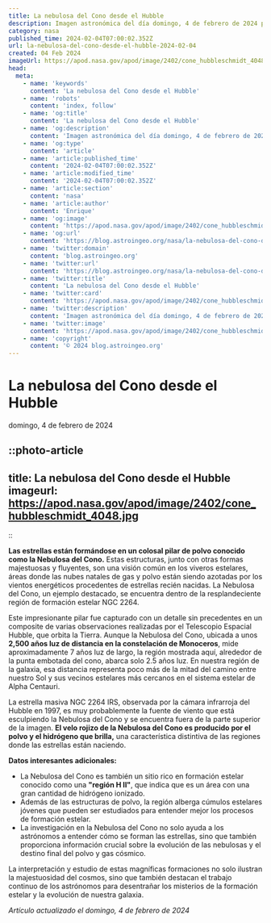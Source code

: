 ```yaml
---
title: La nebulosa del Cono desde el Hubble
description: Imagen astronómica del día domingo, 4 de febrero de 2024 por la NASA; La nebulosa del Cono desde el Hubble
category: nasa
published_time: 2024-02-04T07:00:02.352Z
url: la-nebulosa-del-cono-desde-el-hubble-2024-02-04
created: 04 Feb 2024
imageUrl: https://apod.nasa.gov/apod/image/2402/cone_hubbleschmidt_4048.jpg
head:
  meta:
    - name: 'keywords'
      content: 'La nebulosa del Cono desde el Hubble'
    - name: 'robots'
      content: 'index, follow'
    - name: 'og:title'
      content: 'La nebulosa del Cono desde el Hubble'
    - name: 'og:description'
      content: 'Imagen astronómica del día domingo, 4 de febrero de 2024 por la NASA; La nebulosa del Cono desde el Hubble'
    - name: 'og:type'
      content: 'article'
    - name: 'article:published_time'
      content: '2024-02-04T07:00:02.352Z'
    - name: 'article:modified_time'
      content: '2024-02-04T07:00:02.352Z'
    - name: 'article:section'
      content: 'nasa'
    - name: 'article:author'
      content: 'Enrique'
    - name: 'og:image'
      content: 'https://apod.nasa.gov/apod/image/2402/cone_hubbleschmidt_4048.jpg'
    - name: 'og:url'
      content: 'https://blog.astroingeo.org/nasa/la-nebulosa-del-cono-desde-el-hubble-2024-02-04'
    - name: 'twitter:domain'
      content: 'blog.astroingeo.org'
    - name: 'twitter:url'
      content: 'https://blog.astroingeo.org/nasa/la-nebulosa-del-cono-desde-el-hubble-2024-02-04'
    - name: 'twitter:title'
      content: 'La nebulosa del Cono desde el Hubble'
    - name: 'twitter:card'
      content: 'https://apod.nasa.gov/apod/image/2402/cone_hubbleschmidt_4048.jpg'
    - name: 'twitter:description'
      content: 'Imagen astronómica del día domingo, 4 de febrero de 2024 por la NASA; La nebulosa del Cono desde el Hubble'
    - name: 'twitter:image'
      content: 'https://apod.nasa.gov/apod/image/2402/cone_hubbleschmidt_4048.jpg'
    - name: 'copyright'
      content: '© 2024 blog.astroingeo.org'
---
```

# La nebulosa del Cono desde el Hubble
domingo, 4 de febrero de 2024


::photo-article
---
title: La nebulosa del Cono desde el Hubble
imageurl: https://apod.nasa.gov/apod/image/2402/cone_hubbleschmidt_4048.jpg
---
::



**Las estrellas están formándose en un colosal pilar de polvo conocido como la Nebulosa del Cono.** Estas estructuras, junto con otras formas majestuosas y fluyentes, son una visión común en los viveros estelares, áreas donde las nubes natales de gas y polvo están siendo azotadas por los vientos energéticos procedentes de estrellas recién nacidas. La Nebulosa del Cono, un ejemplo destacado, se encuentra dentro de la resplandeciente región de formación estelar NGC 2264.

Este impresionante pilar fue capturado con un detalle sin precedentes en un composite de varias observaciones realizadas por el Telescopio Espacial Hubble, que orbita la Tierra. Aunque la Nebulosa del Cono, ubicada a unos **2,500 años luz de distancia en la constelación de Monoceros**, mide aproximadamente 7 años luz de largo, la región mostrada aquí, alrededor de la punta embotada del cono, abarca solo 2.5 años luz. En nuestra región de la galaxia, esa distancia representa poco más de la mitad del camino entre nuestro Sol y sus vecinos estelares más cercanos en el sistema estelar de Alpha Centauri.

La estrella masiva NGC 2264 IRS, observada por la cámara infrarroja del Hubble en 1997, es muy probablemente la fuente de viento que está esculpiendo la Nebulosa del Cono y se encuentra fuera de la parte superior de la imagen. **El velo rojizo de la Nebulosa del Cono es producido por el polvo y el hidrógeno que brilla,** una característica distintiva de las regiones donde las estrellas están naciendo.

**Datos interesantes adicionales:**

- La Nebulosa del Cono es también un sitio rico en formación estelar conocido como una **"región H II"**, que indica que es un área con una gran cantidad de hidrógeno ionizado.
- Además de las estructuras de polvo, la región alberga cúmulos estelares jóvenes que pueden ser estudiados para entender mejor los procesos de formación estelar.
- La investigación en la Nebulosa del Cono no solo ayuda a los astrónomos a entender cómo se forman las estrellas, sino que también proporciona información crucial sobre la evolución de las nebulosas y el destino final del polvo y gas cósmico.

La interpretación y estudio de estas magníficas formaciones no solo ilustran la majestuosidad del cosmos, sino que también destacan el trabajo continuo de los astrónomos para desentrañar los misterios de la formación estelar y la evolución de nuestra galaxia.

_Artículo actualizado el domingo, 4 de febrero de 2024_
